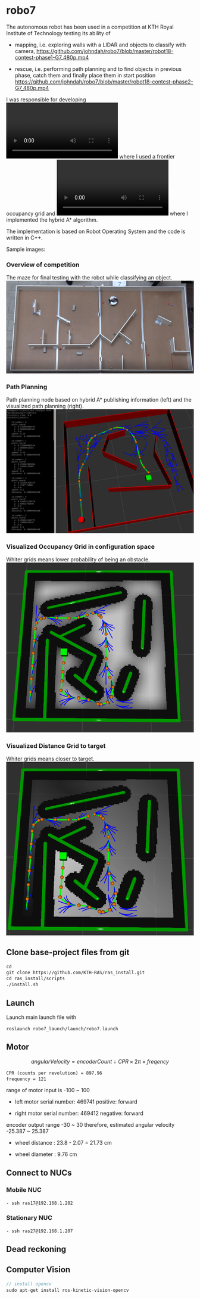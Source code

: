 # robo7

The autonomous robot has been used in a competition at KTH Royal Institute of Technology testing its ability of 

* mapping, i.e. exploring walls with a LIDAR and objects to classify with camera,
https://github.com/johndah/robo7/blob/master/robot18-contest-phase1-G7_480p.mp4

* rescue, i.e. performing path planning and to find objects in previous phase, catch them and finally place them in start position
https://github.com/johndah/robo7/blob/master/robot18-contest-phase2-G7_480p.mp4

I was responsible for developing ![Exploration](https://github.com/johndah/robo7/blob/master/ExplorationSimulation-2018-12-04_03.56.32%20(Short).mp4) where I used a frontier occupancy grid
and ![Path planning](https://github.com/johndah/robo7/blob/master/PathPlanning-2018-11-15_09.30.11.mp4) where I implemented the hybrid A* algorithm. 

The implementation is based on Robot Operating System and the code is written in C++.

Sample images:
### Overview of competition
The maze for final testing with the robot while classifying an object.
![Overview](https://github.com/johndah/robo7/blob/master/Overview.png)

### Path Planning
Path planning node based on hybrid A* publishing information (left) and the visualized path planning (right).
![Path planning](https://github.com/johndah/robo7/blob/master/pathplanning.png)
### Visualized Occupancy Grid in configuration space
Whiter grids means lower probability of being an obstacle.
![Occupancy Grid](https://github.com/johndah/robo7/blob/master/OccupancyGrid.png)
### Visualized Distance Grid to target
Whiter grids means closer to target.
![Distance Grid](https://github.com/johndah/robo7/blob/master/DistanceGrid.png)


## Clone base-project files from git
```
cd
git clone https://github.com/KTH-RAS/ras_install.git
cd ras_install/scripts
./install.sh
```

## Launch
Launch main launch file with

```
roslaunch robo7_launch/launch/robo7.launch
```

## Motor
$$
angular Velocity = encoderCount \div CPR  \times 2\pi \times freqency
$$

```
CPR (counts per revolution) = 897.96
frequency = 121
```

range of motor input is -100 ~ 100

- left motor serial number: 469741
positive: forward

- right motor serial number: 469412
negative: forward

encoder output range -30 ~ 30
therefore, estimated angular velocity -25.387 ~ 25.387

- wheel distance : 23.8 - 2.07 = 21.73 cm

- wheel diameter : 9.76 cm
## Connect to NUCs
### Mobile NUC
```
- ssh ras17@192.168.1.202
```
### Stationary NUC
```
- ssh ras27@192.168.1.207
```


## Dead reckoning


## Computer Vision

```c++
// install opencv
sudo apt-get install ros-kinetic-vision-opencv
```

